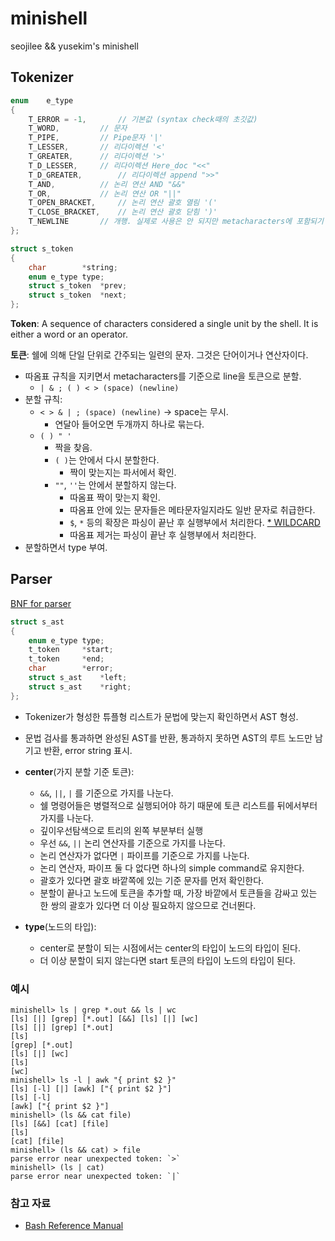 # minishell
seojilee &amp;&amp; yusekim's minishell

## Tokenizer
```c
enum	e_type
{
	T_ERROR = -1,		// 기본값 (syntax check때의 초깃값)
	T_WORD,			// 문자
	T_PIPE,			// Pipe문자 '|'
	T_LESSER,		// 리다이렉션 '<'
	T_GREATER,		// 리다이렉션 '>'
	T_D_LESSER,		// 리다이렉션 Here_doc "<<"
	T_D_GREATER,		// 리다이렉션 append ">>"
	T_AND,			// 논리 연산 AND "&&"
	T_OR,			// 논리 연산 OR "||"
	T_OPEN_BRACKET,		// 논리 연산 괄호 열림 '('
	T_CLOSE_BRACKET,	// 논리 연산 괄호 닫힘 ')'
	T_NEWLINE		// 개행. 실제로 사용은 안 되지만 metacharacters에 포함되기 때문에 포함시켰다.
};

struct s_token
{
	char		*string;
	enum e_type	type;
	struct s_token	*prev;
	struct s_token	*next;
};
```
**Token**: A sequence of characters considered a single unit by the shell. It is either a word or an operator.

**토큰**: 쉘에 의해 단일 단위로 간주되는 일련의 문자. 그것은 단어이거나 연산자이다.
- 따옴표 규칙을 지키면서 metacharacters를 기준으로 line을 토큰으로 분할.
  - `| & ; ( ) < > (space) (newline)`
- 분할 규칙:
  - `< > & | ; (space) (newline)` -> space는 무시.
    - 연달아 들어오면 두개까지 하나로 묶는다.
  - `( ) " '`
    - 짝을 찾음.
	- `( )`는 안에서 다시 분할한다.
	  - 짝이 맞는지는 파서에서 확인.
	- `""`, `''`는 안에서 분할하지 않는다.
	  - 따옴표 짝이 맞는지 확인.
	  - 따옴표 안에 있는 문자들은 메타문자일지라도 일반 문자로 취급한다.
	  - `$`, `*` 등의 확장은 파싱이 끝난 후 실행부에서 처리한다. [* WILDCARD](WILDCARD.md)
	  - 따옴표 제거는 파싱이 끝난 후 실행부에서 처리한다.
- 분할하면서 type 부여.

## Parser
[BNF for parser](./bnf/parser.bnf)
```c
struct s_ast
{
	enum e_type	type;
	t_token		*start;
	t_token		*end;
	char		*error;
	struct s_ast	*left;
	struct s_ast	*right;
};
```
- Tokenizer가 형성한 튜플형 리스트가 문법에 맞는지 확인하면서 AST 형성.
- 문법 검사를 통과하면 완성된 AST를 반환, 통과하지 못하면 AST의 루트 노드만 남기고 반환, error string 표시.

- **center**(가지 분할 기준 토큰):
  -  `&&`, `||`, `|` 를 기준으로 가지를 나눈다.
  -  쉘 명령어들은 병렬적으로 실행되어야 하기 때문에 토큰 리스트를 뒤에서부터 가지를 나눈다.
    - 깊이우선탐색으로 트리의 왼쪽 부분부터 실행
  -  우선 `&&`, `||` 논리 연산자를 기준으로 가지를 나눈다.
  -  논리 연산자가 없다면 `|` 파이프를 기준으로 가지를 나눈다.
  -  논리 연산자, 파이프 둘 다 없다면 하나의 simple command로 유지한다.
  -  괄호가 있다면 괄호 바깥쪽에 있는 기준 문자를 먼저 확인한다.
    - 분할이 끝나고 노드에 토큰을 추가할 때, 가장 바깥에서 토큰들을 감싸고 있는 한 쌍의 괄호가 있다면 더 이상 필요하지 않으므로 건너뛴다.

- **type**(노드의 타입):
  - center로 분할이 되는 시점에서는 center의 타입이 노드의 타입이 된다.
  - 더 이상 분할이 되지 않는다면 start 토큰의 타입이 노드의 타입이 된다.

### 예시
```
minishell> ls | grep *.out && ls | wc
[ls] [|] [grep] [*.out] [&&] [ls] [|] [wc]
[ls] [|] [grep] [*.out]
[ls]
[grep] [*.out]
[ls] [|] [wc]
[ls]
[wc]
minishell> ls -l | awk "{ print $2 }"
[ls] [-l] [|] [awk] ["{ print $2 }"]
[ls] [-l]
[awk] ["{ print $2 }"]
minishell> (ls && cat file)
[ls] [&&] [cat] [file]
[ls]
[cat] [file]
minishell> (ls && cat) > file
parse error near unexpected token: `>`
minishell> (ls | cat)
parse error near unexpected token: `|`
```

### 참고 자료
- [Bash Reference Manual](https://www.gnu.org/software/bash/manual/bash.html)
